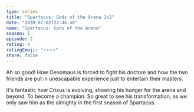 ```yaml
---
type: series
title: "Spartacus: Gods of the Arena 1x2"
date: "2020-07-02T22:46:40"
name: "Spartacus: Gods of the Arena"
season: 1
episode: 2
rating: 4
ratingEmoji: "⭐️⭐️⭐️⭐️"
share: false
---
```


Ah so good! How Oenomaus is forced to fight his doctore and how the two friends are put in unescapable experience just to entertain their masters.

It's fantastic how Crixus is evolving, showing his hunger for the arena and beyond. To become a champion. So great to see his transformation, as we only saw him as the almighty in the first season of Spartacus.
